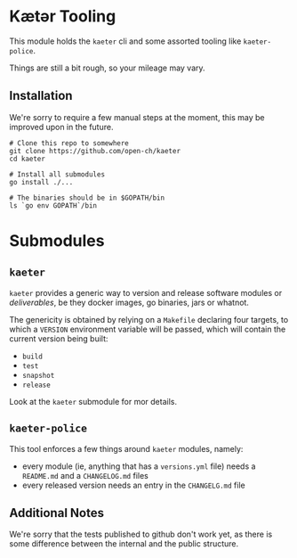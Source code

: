 # Kætər Tooling

This module holds the `kaeter` cli and some assorted tooling like `kaeter-police`.

Things are still a bit rough, so your mileage may vary.

## Installation

We're sorry to require a few manual steps at the moment, this may be improved upon in the future.

```
# Clone this repo to somewhere
git clone https://github.com/open-ch/kaeter
cd kaeter

# Install all submodules
go install ./...

# The binaries should be in $GOPATH/bin
ls `go env GOPATH`/bin
```

# Submodules

## `kaeter`
`kaeter` provides a generic way to version and release software modules or _deliverables_, be they docker images,
go binaries, jars or whatnot.

The genericity is obtained by relying on a `Makefile` declaring four targets, to which a `VERSION` environment variable
will be passed, which will contain the current version being built:

- `build`
- `test`
- `snapshot`
- `release`

Look at the `kaeter` submodule for mor details.

## `kaeter-police`

This tool enforces a few things around `kaeter` modules, namely:

- every module (ie, anything that has a `versions.yml` file) needs a `README.md` and a `CHANGELOG.md` files
- every released version needs an entry in the `CHANGELG.md` file


## Additional Notes

We're sorry that the tests published to github don't work yet, as there is some difference
between the internal and the public structure.
